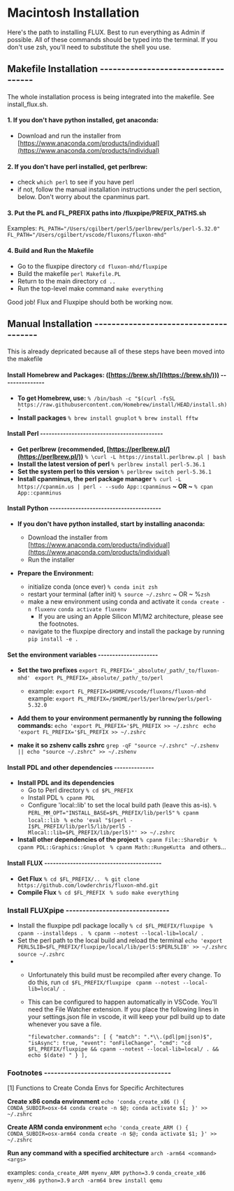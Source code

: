 # Macintosh Installation

Here's the path to installing FLUX. Best to run everything as Admin if possible.
All of these commands should be typed into the terminal.
If you don't use zsh, you'll need to substitute the shell you use.

## Makefile Installation -----------------------------------

The whole installation process is being integrated into the makefile. See install_flux.sh.

#### 1. If you don't have python installed, get anaconda:

- Download and run the installer from [https://www.anaconda.com/products/individual](https://www.anaconda.com/products/individual)

#### 2. If you don't have perl installed, get perlbrew:

- check ``which perl`` to see if you have perl
- if not, follow the manual installation instructions under the perl section, below. Don't worry about the cpanminus part.

#### 3. Put the PL and FL_PREFIX paths into /fluxpipe/PREFIX_PATHS.sh

 Examples:
  ``PL_PATH="/Users/cgilbert/perl5/perlbrew/perls/perl-5.32.0"``
  ``FL_PATH="/Users/cgilbert/vscode/fluxons/fluxon-mhd"``

#### 4. Build and Run the Makefile

* Go to the fluxpipe directory
  ``cd fluxon-mhd/fluxpipe``
* Build the makefile
  ``perl Makefile.PL``
* Return to the main directory
  ``cd ..``
* Run the top-level make command
  ``make everything``

Good job! Flux and Fluxpipe should both be working now.

## Manual Installation --------------------------------------

This is already depricated because all of these steps have been moved into the makefile

#### Install Homebrew and Packages: ([https://brew.sh/](https://brew.sh/))) ---------------

- **To get Homebrew, use:**
  ``% /bin/bash -c "$(curl -fsSL https://raw.githubusercontent.com/Homebrew/install/HEAD/install.sh)"``
- **Install packages**
  ``% brew install gnuplot``
  ``% brew install fftw``

#### Install Perl -------------------------------------------

- **Get perlbrew (recommended, [https://perlbrew.pl/](https://perlbrew.pl/))**
  ``% \curl -L https://install.perlbrew.pl | bash``
- **Install the latest version of perl**
  ``% perlbrew install perl-5.36.1``
- **Set the system perl to this version**
  ``% perlbrew switch perl-5.36.1``
- **Install cpanminus, the perl package manager**
  ``% curl -L https://cpanmin.us | perl - --sudo App::cpanminus``
  **~ OR ~**
  ``% cpan App::cpanminus``

#### Install Python ---------------------------------------

- **If you don't have python installed, start by installing anaconda:**

  - Download the installer from [https://www.anaconda.com/products/individual](https://www.anaconda.com/products/individual)
  - Run the installer
- **Prepare the Environment:**

  - initialize conda (once ever)
    ``% conda init zsh``
  - restart your terminal (after init)
    ``% source ~/.zshrc``  ~ OR ~   %``zsh``
  - make a new environment using conda and activate it
    ``conda create -n fluxenv``
    ``conda activate fluxenv``
    - If you are using an Apple Silicon M1/M2 architecture, please see the footnotes.
  - navigate to the fluxpipe directory and
    install the package by running
    ``pip install -e .``

#### Set the environment variables ---------------------

* **Set the two prefixes**
  ``export FL_PREFIX='_absolute/_path/_to/fluxon-mhd' ``
  ``export PL_PREFIX=_absolute/_path/_to/perl ``

  * example: ``export FL_PREFIX=$HOME/vscode/fluxons/fluxon-mhd ``
    example: ``export PL_PREFIX=/$HOME/perl5/perlbrew/perls/perl-5.32.0 ``
* **Add them to your environment permanently by running the following commands:**
  ``echo 'export PL_PREFIX='$PL_PREFIX >> ~/.zshrc ``
  ``echo 'export FL_PREFIX='$FL_PREFIX >> ~/.zshrc ``
* **make it so zshenv calls zshrc**
  ``grep -qF "source ~/.zshrc" ~/.zshenv || echo "source ~/.zshrc" >> ~/.zshenv``

#### Install PDL and other dependencies --------------

- **Install PDL and its dependencies**
  - Go to Perl directory
    ``% cd $PL_PREFIX ``
  - Install PDL
    ``% cpanm PDL ``
  - Configure 'local::lib' to set the local build path (leave this as-is).
    ``% PERL_MM_OPT="INSTALL_BASE=$PL_PREFIX/lib/perl5"``
    ``% cpanm local::lib ``
    ``% echo 'eval "$(perl -I$PL_PREFIX/lib/perl5/lib/perl5 -Mlocal::lib=$PL_PREFIX/lib/perl5)"' >> ~/.zshrc ``
- **Install other dependencies of the project**
  ``% cpanm File::ShareDir ``
  ``% cpanm PDL::Graphics::Gnuplot ``
  ``% cpanm Math::RungeKutta ``
  and others...

#### Install FLUX -----------------------------------------

- **Get Flux**
  ``% cd $FL_PREFIX/.. ``
  ``% git clone https://github.com/lowderchris/fluxon-mhd.git ``
- **Compile Flux**
  ``% cd $FL_PREFIX ``
  ``% sudo make everything ``

### Install FLUXpipe -------------------------------

- Install the fluxpipe pdl package locally
  ``% cd $FL_PREFIX/fluxpipe ``
  ``% cpanm --installdeps . ``
  ``% cpanm --notest --local-lib=local/ .``
- Set the perl path to the local build and reload the terminal
  ``echo 'export PERL5LIB=$FL_PREFIX/fluxpipe/local/lib/perl5:$PERL5LIB' >> ~/.zshrc ``
  ``source ~/.zshrc``
- - Unfortunately this build must be recompiled after every change. To do this, run
    ``cd $FL_PREFIX/fluxpipe ``
    ``cpanm --notest --local-lib=local/ .``
  - This can be configured to happen automatically in VSCode. You'll need the File Watcher extension.
    If you place the following lines in your settings.json file in vscode, it will keep your pdl build up to date whenever you save a file.

    ``"filewatcher.commands": [ { "match": ".*\\.(pdl|pm|json)$", "isAsync": true, "event": "onFileChange", "cmd": "cd $FL_PREFIX/fluxpipe && cpanm --notest --local-lib=local/ . && echo $(date) " } ],``

### Footnotes --------------------------------------

[1] Functions to Create Conda Envs for Specific Architectures

**Create x86 conda environment**
``echo 'conda_create_x86 () { CONDA_SUBDIR=osx-64 conda create -n $@; conda activate $1; }' >> ~/.zshrc``

**Create ARM conda environment**
``echo 'conda_create_ARM () { CONDA_SUBDIR=osx-arm64 conda create -n $@; conda activate $1; }' >> ~/.zshrc ``

**Run any command with a specified architecture**
``arch -arm64 <command> <args>``

examples:
    ``conda_create_ARM myenv_ARM python=3.9``
    ``conda_create_x86 myenv_x86 python=3.9``
    ``arch -arm64 brew install qemu``
